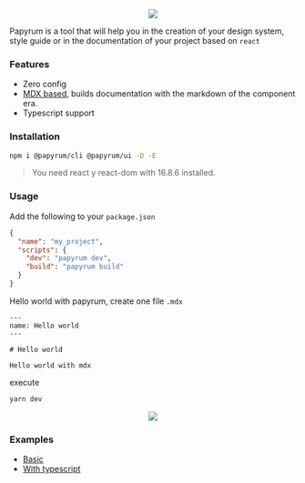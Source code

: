 <p align="center">
  <img src="logo.png" />
</p>

Papyrum is a tool that will help you in the creation of your design system, style guide or in the documentation of your project based on `react`

### Features

- Zero config
- [MDX based](https://mdxjs.com/), builds documentation with the markdown of the component era.
- Typescript support

### Installation

```bash
npm i @papyrum/cli @papyrum/ui -D -E
```

> You need react y react-dom with 16.8.6 installed.

### Usage

Add the following to your  `package.json`

```json
{
  "name": "my_project",
  "scripts": {
    "dev": "papyrum dev",
    "build": "papyrum build"
  }
}
```

Hello world with papyrum, create one file `.mdx`

```
---
name: Hello world
---

# Hello world

Hello world with mdx
```

execute

```bash
yarn dev
```

<p align="center">
  <img src="hello-world.png" />
</p>

### Examples

- [Basic](https://github.com/wilsson/papyrum/tree/master/examples/basic)
- [With typescript](https://github.com/wilsson/papyrum/tree/master/examples/typescript)